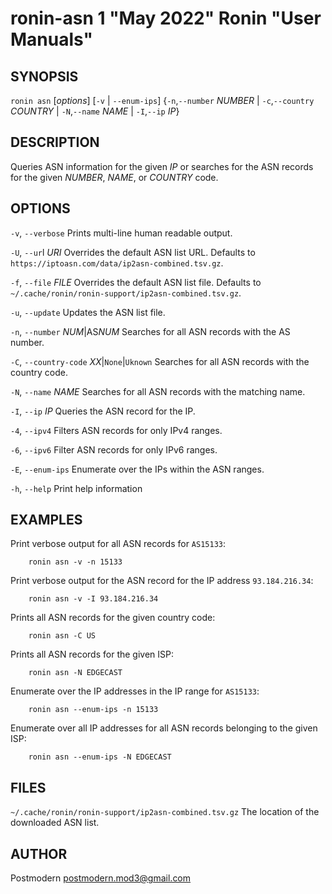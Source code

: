 # ronin-asn 1 "May 2022" Ronin "User Manuals"

## SYNOPSIS

`ronin asn` [*options*] [`-v` \| `--enum-ips`] {`-n`,`--number` *NUMBER* \| `-c`,`--country` *COUNTRY* \| `-N`,`--name` *NAME* \| `-I`,`--ip` *IP*}

## DESCRIPTION

Queries ASN information for the given *IP* or searches for the ASN records for
the given *NUMBER*, *NAME*, or *COUNTRY* code.

## OPTIONS

`-v`, `--verbose`
  Prints multi-line human readable output.

`-U`, `--ur`l *URI*
  Overrides the default ASN list URL. Defaults to
  `https://iptoasn.com/data/ip2asn-combined.tsv.gz`.

`-f`, `--file` *FILE*
  Overrides the default ASN list file. Defaults to
  `~/.cache/ronin/ronin-support/ip2asn-combined.tsv.gz`.

`-u`, `--update`
  Updates the ASN list file.

`-n`, `--number` *NUM*\|AS*NUM*
  Searches for all ASN records with the AS number.

`-C`, `--country-code` *XX*|`None`|`Uknown`
  Searches for all ASN records with the country code.

`-N`, `--name` *NAME*
  Searches for all ASN records with the matching name.

`-I`, `--ip` *IP*
  Queries the ASN record for the IP.

`-4`, `--ipv4`
  Filters ASN records for only IPv4 ranges.

`-6`, `--ipv6`
  Filter ASN records for only IPv6 ranges.

`-E`, `--enum-ips`
  Enumerate over the IPs within the ASN ranges.

`-h`, `--help`
  Print help information

## EXAMPLES

Print verbose output for all ASN records for `AS15133`:

        ronin asn -v -n 15133

Print verbose output for the ASN record for the IP address `93.184.216.34`:

        ronin asn -v -I 93.184.216.34

Prints all ASN records for the given country code:

        ronin asn -C US

Prints all ASN records for the given ISP:

        ronin asn -N EDGECAST

Enumerate over the IP addresses in the IP range for `AS15133`:

        ronin asn --enum-ips -n 15133

Enumerate over all IP addresses for all ASN records belonging to the given ISP:

        ronin asn --enum-ips -N EDGECAST

## FILES

`~/.cache/ronin/ronin-support/ip2asn-combined.tsv.gz`
  The location of the downloaded ASN list.

## AUTHOR

Postmodern <postmodern.mod3@gmail.com>

